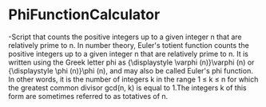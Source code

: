 # PhiFunctionCalculator
-Script that counts the positive integers up to a given integer n that are relatively prime to n.
In number theory, Euler's totient function counts the positive integers up to a given integer n that are relatively prime to n. It is written using the Greek letter phi as {\displaystyle \varphi (n)}\varphi (n) or {\displaystyle \phi (n)}\phi (n), and may also be called Euler's phi function. In other words, it is the number of integers k in the range 1 ≤ k ≤ n for which the greatest common divisor gcd(n, k) is equal to 1.The integers k of this form are sometimes referred to as totatives of n.
